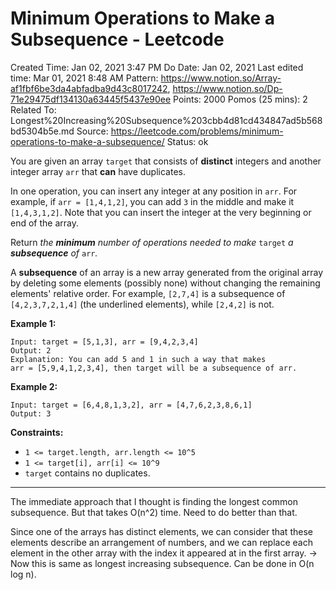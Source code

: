 # Minimum Operations to Make a Subsequence - Leetcode

Created Time: Jan 02, 2021 3:47 PM
Do Date: Jan 02, 2021
Last edited time: Mar 01, 2021 8:48 AM
Pattern: https://www.notion.so/Array-af1fbf6be3da4abfadba9d43c8017242, https://www.notion.so/Dp-71e29475df134130a63445f5437e90ee
Points: 2000
Pomos (25 mins): 2
Related To: Longest%20Increasing%20Subsequence%203cbb4d81cd434847ad5b568bd5304b5e.md
Source: https://leetcode.com/problems/minimum-operations-to-make-a-subsequence/
Status: ok

You are given an array `target` that consists of **distinct** integers and another integer array `arr` that **can** have duplicates.

In one operation, you can insert any integer at any position in `arr`. For example, if `arr = [1,4,1,2]`, you can add `3` in the middle and make it `[1,4,3,1,2]`. Note that you can insert the integer at the very beginning or end of the array.

Return *the **minimum** number of operations needed to make* `target` *a **subsequence** of* `arr`*.*

A **subsequence** of an array is a new array generated from the original array by deleting some elements (possibly none) without changing the remaining elements' relative order. For example, `[2,7,4]` is a subsequence of `[4,2,3,7,2,1,4]` (the underlined elements), while `[2,4,2]` is not.

**Example 1:**

```
Input: target = [5,1,3], arr = [9,4,2,3,4]
Output: 2
Explanation: You can add 5 and 1 in such a way that makes 
arr = [5,9,4,1,2,3,4], then target will be a subsequence of arr.
```

**Example 2:**

```
Input: target = [6,4,8,1,3,2], arr = [4,7,6,2,3,8,6,1]
Output: 3
```

**Constraints:**

- `1 <= target.length, arr.length <= 10^5`
- `1 <= target[i], arr[i] <= 10^9`
- `target` contains no duplicates.

---

The immediate approach that I thought is finding the longest common subsequence. But that takes O(n^2) time. Need to do better than that. 

Since one of the arrays has distinct elements, we can consider that these elements describe an arrangement of numbers, and we can replace each element in the other array with the index it appeared at in the first array. → Now this is same as longest increasing subsequence. Can be done in O(n log n).